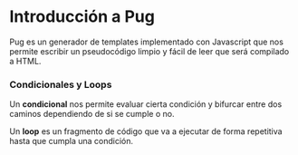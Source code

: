 # Introducción a Pug

Pug es un generador de templates implementado con Javascript que nos permite escribir un pseudocódigo limpio y fácil de leer que será compilado a HTML.

### Condicionales y Loops

Un **condicional** nos permite evaluar cierta condición y bifurcar entre dos caminos dependiendo de si se cumple o no.

Un **loop** es un fragmento de código que va a ejecutar de forma repetitiva hasta que cumpla una condición.